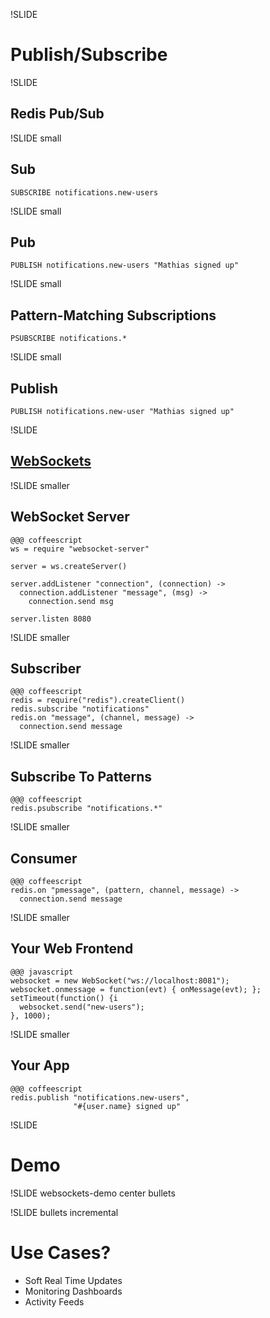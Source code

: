!SLIDE

# Publish/Subscribe

!SLIDE

## Redis Pub/Sub ##

!SLIDE small

## Sub ##

    SUBSCRIBE notifications.new-users

!SLIDE small

## Pub ##

    PUBLISH notifications.new-users "Mathias signed up"

!SLIDE small

## Pattern-Matching Subscriptions ##

    PSUBSCRIBE notifications.*

!SLIDE small

## Publish ##

    PUBLISH notifications.new-user "Mathias signed up"

!SLIDE

## [WebSockets](http://www.html5rocks.com/tutorials/websockets/basics/) ##

!SLIDE smaller

## WebSocket Server ##

    @@@ coffeescript
    ws = require "websocket-server"

    server = ws.createServer()

    server.addListener "connection", (connection) ->
      connection.addListener "message", (msg) ->
        connection.send msg

    server.listen 8080

!SLIDE smaller

## Subscriber ##

    @@@ coffeescript
    redis = require("redis").createClient()
    redis.subscribe "notifications"
    redis.on "message", (channel, message) ->
      connection.send message

!SLIDE smaller

## Subscribe To Patterns

    @@@ coffeescript
    redis.psubscribe "notifications.*"

!SLIDE smaller

## Consumer

    @@@ coffeescript
    redis.on "pmessage", (pattern, channel, message) ->
      connection.send message

!SLIDE smaller

## Your Web Frontend

    @@@ javascript
    websocket = new WebSocket("ws://localhost:8081");
    websocket.onmessage = function(evt) { onMessage(evt); };
    setTimeout(function() {i
      websocket.send("new-users");
    }, 1000);

!SLIDE smaller

## Your App

    @@@ coffeescript
    redis.publish "notifications.new-users",
                  "#{user.name} signed up"

!SLIDE

# Demo

!SLIDE websockets-demo center bullets

<ul></ul>

<script>
$(".websockets-demo").bind("showoff:show", function (event) {
  $(this).children('ul').each(function() {
    $(this).children().remove();
    var self = this;
    function onMessage(evt) {
      var li = $(document.createElement('li'));
      li.text(evt.data)
      $(self).append(li);
    }
    websocket = new WebSocket("ws://localhost:8080");
    websocket.onmessage = onMessage;
    websocket.onopen = function(evt) {
      var li = $(document.createElement('li'));
      li.text("Connected to WebSocket server");
      $(self).append(li);
    };
    websocket.onclose = function(evt) {
      var li = $(document.createElement('li'));
      li.text("Can't connect to WebSocket server");
      $(self).append(li);
    };
    setTimeout(function() {websocket.send("new-users");}, 1000);
  });
});
</script>

!SLIDE bullets incremental

# Use Cases?

* Soft Real Time Updates
* Monitoring Dashboards
* Activity Feeds
